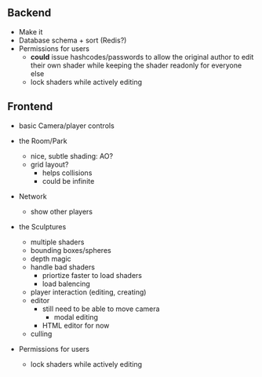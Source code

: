 
## Backend
- Make it
- Database schema + sort (Redis?)
- Permissions for users
	- __could__ issue hashcodes/passwords to allow the original author to edit their own shader while keeping the shader readonly for everyone else
	- lock shaders while actively editing

## Frontend
- basic Camera/player controls
- the Room/Park
	- nice, subtle shading: AO?
	- grid layout?
		 - helps collisions
		 - could be infinite
- Network
	- show other players
- the Sculptures
	- multiple shaders
	- bounding boxes/spheres
	+ depth magic
	- handle bad shaders
		- priortize faster to load shaders
		- load balencing
	- player interaction (editing, creating)
	- editor
		- still need to be able to move camera
			- modal editing
		- HTML editor for now
	- culling

- Permissions for users
	- lock shaders while actively editing
